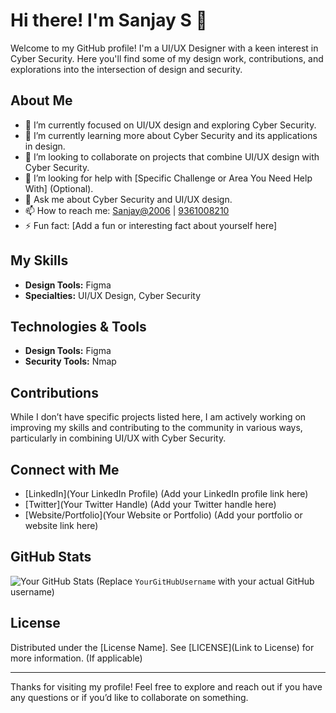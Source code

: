 # Hi there! I'm Sanjay S 👋

Welcome to my GitHub profile! I'm a UI/UX Designer with a keen interest in Cyber Security. Here you'll find some of my design work, contributions, and explorations into the intersection of design and security.

## About Me

- 🔭 I’m currently focused on UI/UX design and exploring Cyber Security.
- 🌱 I’m currently learning more about Cyber Security and its applications in design.
- 👯 I’m looking to collaborate on projects that combine UI/UX design with Cyber Security.
- 🤔 I’m looking for help with [Specific Challenge or Area You Need Help With] (Optional).
- 💬 Ask me about Cyber Security and UI/UX design.
- 📫 How to reach me: [Sanjay@2006](mailto:Sanjay@2006) | [9361008210](tel:9361008210)
- ⚡ Fun fact: [Add a fun or interesting fact about yourself here]

## My Skills

- **Design Tools:** Figma
- **Specialties:** UI/UX Design, Cyber Security

## Technologies & Tools

- **Design Tools:** Figma
- **Security Tools:** Nmap

## Contributions

While I don’t have specific projects listed here, I am actively working on improving my skills and contributing to the community in various ways, particularly in combining UI/UX with Cyber Security.

## Connect with Me

- [LinkedIn](Your LinkedIn Profile) (Add your LinkedIn profile link here)
- [Twitter](Your Twitter Handle) (Add your Twitter handle here)
- [Website/Portfolio](Your Website or Portfolio) (Add your portfolio or website link here)

## GitHub Stats

![Your GitHub Stats](https://github-readme-stats.vercel.app/api?username=YourGitHubUsername&show_icons=true&hide_title=true&hide=prs&count_private=true&theme=dark) (Replace `YourGitHubUsername` with your actual GitHub username)

## License

Distributed under the [License Name]. See [LICENSE](Link to License) for more information. (If applicable)

---

Thanks for visiting my profile! Feel free to explore and reach out if you have any questions or if you’d like to collaborate on something.
